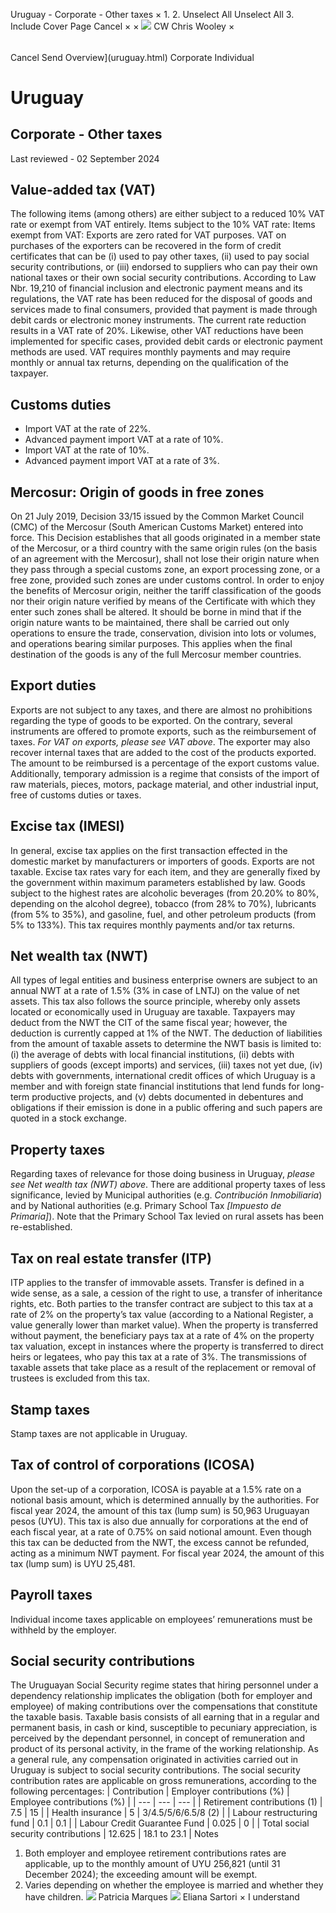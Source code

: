 Uruguay - Corporate - Other taxes
×
1.
2.
Unselect All
Unselect All
3.
Include Cover Page
Cancel
×
×
![](-/media/world-wide-tax-summaries/attachments/global---chris-wooley.ashx%3Frev=ac5e5f3223b34096b1afc2a6009c7320&revision=ac5e5f32-23b3-4096-b1af-c2a6009c7320&hash=859B7ADC84DC2CBEC9760E9E6EE7DE6D0A8BFCDF)
CW
Chris Wooley
×
######
Cancel
Send
Overview](uruguay.html)
Corporate
Individual
# Uruguay
## Corporate - Other taxes
Last reviewed - 02 September 2024
## Value-added tax (VAT)
The following items (among others) are either subject to a reduced 10% VAT rate or exempt from VAT entirely.
Items subject to the 10% VAT rate:
Items exempt from VAT:
Exports are zero rated for VAT purposes. VAT on purchases of the exporters can be recovered in the form of credit certificates that can be (i) used to pay other taxes, (ii) used to pay social security contributions, or (iii) endorsed to suppliers who can pay their own national taxes or their own social security contributions.
According to Law Nbr. 19,210 of financial inclusion and electronic payment means and its regulations, the VAT rate has been reduced for the disposal of goods and services made to final consumers, provided that payment is made through debit cards or electronic money instruments. The current rate reduction results in a VAT rate of 20%. Likewise, other VAT reductions have been implemented for specific cases, provided debit cards or electronic payment methods are used.
VAT requires monthly payments and may require monthly or annual tax returns, depending on the qualification of the taxpayer.
## Customs duties
- Import VAT at the rate of 22%.
- Advanced payment import VAT at a rate of 10%.
- Import VAT at the rate of 10%.
- Advanced payment import VAT at a rate of 3%.
## Mercosur: Origin of goods in free zones
On 21 July 2019, Decision 33/15 issued by the Common Market Council (CMC) of the Mercosur (South American Customs Market) entered into force. This Decision establishes that all goods originated in a member state of the Mercosur, or a third country with the same origin rules (on the basis of an agreement with the Mercosur), shall not lose their origin nature when they pass through a special customs zone, an export processing zone, or a free zone, provided such zones are under customs control.
In order to enjoy the benefits of Mercosur origin, neither the tariff classification of the goods nor their origin nature verified by means of the Certificate with which they enter such zones shall be altered. It should be borne in mind that if the origin nature wants to be maintained, there shall be carried out only operations to ensure the trade, conservation, division into lots or volumes, and operations bearing similar purposes.
This applies when the final destination of the goods is any of the full Mercosur member countries.
## Export duties
Exports are not subject to any taxes, and there are almost no prohibitions regarding the type of goods to be exported. On the contrary, several instruments are offered to promote exports, such as the reimbursement of taxes. *For VAT on exports, please see VAT above*.
The exporter may also recover internal taxes that are added to the cost of the products exported. The amount to be reimbursed is a percentage of the export customs value. Additionally, temporary admission is a regime that consists of the import of raw materials, pieces, motors, package material, and other industrial input, free of customs duties or taxes.
## Excise tax (IMESI)
In general, excise tax applies on the first transaction effected in the domestic market by manufacturers or importers of goods. Exports are not taxable.
Excise tax rates vary for each item, and they are generally fixed by the government within maximum parameters established by law.
Goods subject to the highest rates are alcoholic beverages (from 20.20% to 80%, depending on the alcohol degree), tobacco (from 28% to 70%), lubricants (from 5% to 35%), and gasoline, fuel, and other petroleum products (from 5% to 133%).
This tax requires monthly payments and/or tax returns.
## Net wealth tax (NWT)
All types of legal entities and business enterprise owners are subject to an annual NWT at a rate of 1.5% (3% in case of LNTJ) on the value of net assets. This tax also follows the source principle, whereby only assets located or economically used in Uruguay are taxable. Taxpayers may deduct from the NWT the CIT of the same fiscal year; however, the deduction is currently capped at 1% of the NWT.
The deduction of liabilities from the amount of taxable assets to determine the NWT basis is limited to: (i) the average of debts with local financial institutions, (ii) debts with suppliers of goods (except imports) and services, (iii) taxes not yet due, (iv) debts with governments, international credit offices of which Uruguay is a member and with foreign state financial institutions that lend funds for long-term productive projects, and (v) debts documented in debentures and obligations if their emission is done in a public offering and such papers are quoted in a stock exchange.
## Property taxes
Regarding taxes of relevance for those doing business in Uruguay, *please see Net wealth tax (NWT) above*.
There are additional property taxes of less significance, levied by Municipal authorities (e.g. *Contribución Inmobiliaria*) and by National authorities (e.g. Primary School Tax *[Impuesto de Primaria]*).
Note that the Primary School Tax levied on rural assets has been re-established.
## Tax on real estate transfer (ITP)
ITP applies to the transfer of immovable assets. Transfer is defined in a wide sense, as a sale, a cession of the right to use, a transfer of inheritance rights, etc.
Both parties to the transfer contract are subject to this tax at a rate of 2% on the property’s tax value (according to a National Register, a value generally lower than market value). When the property is transferred without payment, the beneficiary pays tax at a rate of 4% on the property tax valuation, except in instances where the property is transferred to direct heirs or legatees, who pay this tax at a rate of 3%.
The transmissions of taxable assets that take place as a result of the replacement or removal of trustees is excluded from this tax.
## Stamp taxes
Stamp taxes are not applicable in Uruguay.
## Tax of control of corporations (ICOSA)
Upon the set-up of a corporation, ICOSA is payable at a 1.5% rate on a notional basis amount, which is determined annually by the authorities. For fiscal year 2024, the amount of this tax (lump sum) is 50,963 Uruguayan pesos (UYU).
This tax is also due annually for corporations at the end of each fiscal year, at a rate of 0.75% on said notional amount. Even though this tax can be deducted from the NWT, the excess cannot be refunded, acting as a minimum NWT payment. For fiscal year 2024, the amount of this tax (lump sum) is UYU 25,481.
## Payroll taxes
Individual income taxes applicable on employees’ remunerations must be withheld by the employer.
## Social security contributions
The Uruguayan Social Security regime states that hiring personnel under a dependency relationship implicates the obligation (both for employer and employee) of making contributions over the compensations that constitute the taxable basis.
Taxable basis consists of all earning that in a regular and permanent basis, in cash or kind, susceptible to pecuniary appreciation, is perceived by the dependant personnel, in concept of remuneration and product of its personal activity, in the frame of the working relationship. As a general rule, any compensation originated in activities carried out in Uruguay is subject to social security contributions.
The social security contribution rates are applicable on gross remunerations, according to the following percentages:
| Contribution | Employer contributions (%) | Employee contributions (%) |
| --- | --- | --- |
| Retirement contributions (1) | 7.5 | 15 |
| Health insurance | 5 | 3/4.5/5/6/6.5/8 (2) |
| Labour restructuring fund | 0.1 | 0.1 |
| Labour Credit Guarantee Fund | 0.025 | 0 |
| Total social security contributions | 12.625 | 18.1 to 23.1 |
Notes
1. Both employer and employee retirement contributions rates are applicable, up to the monthly amount of UYU 256,821 (until 31 December 2024); the exceeding amount will be exempt.
2. Varies depending on whether the employee is married and whether they have children.
![](-/media/world-wide-tax-summaries/attachments/uruguay---patricia_marques.ashx%3Frev=9ca08aa83d064633bad1f7061ed66a8a&revision=9ca08aa8-3d06-4633-bad1-f7061ed66a8a&hash=E6A25A6DDA6DB537131D16EE1F10A89809644895)
Patricia Marques
![](-/media/world-wide-tax-summaries/attachments/uruguay---eliana-sartori.ashx%3Frev=20141a028feb4be6b4a3abed8069696e&revision=20141a02-8feb-4be6-b4a3-abed8069696e&hash=44C127579A7E60A113A22CE4EB397F116D368FA2)
Eliana Sartori
×
I understand